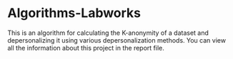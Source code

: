 # Algorithms-Labworks
This is an algorithm for calculating the K-anonymity of a dataset and depersonalizing it using various depersonalization methods. You can view all the information about this project in the report file.